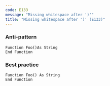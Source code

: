 ```yaml
---
code: E133
message: "Missing whitespace after ')'"
title: "Missing whitespace after ')' (E133)"
---
```


### Anti-pattern

```vba
Function Foo()As String
End Function
```

### Best practice

```vba
Function Foo() As String
End Function
```
